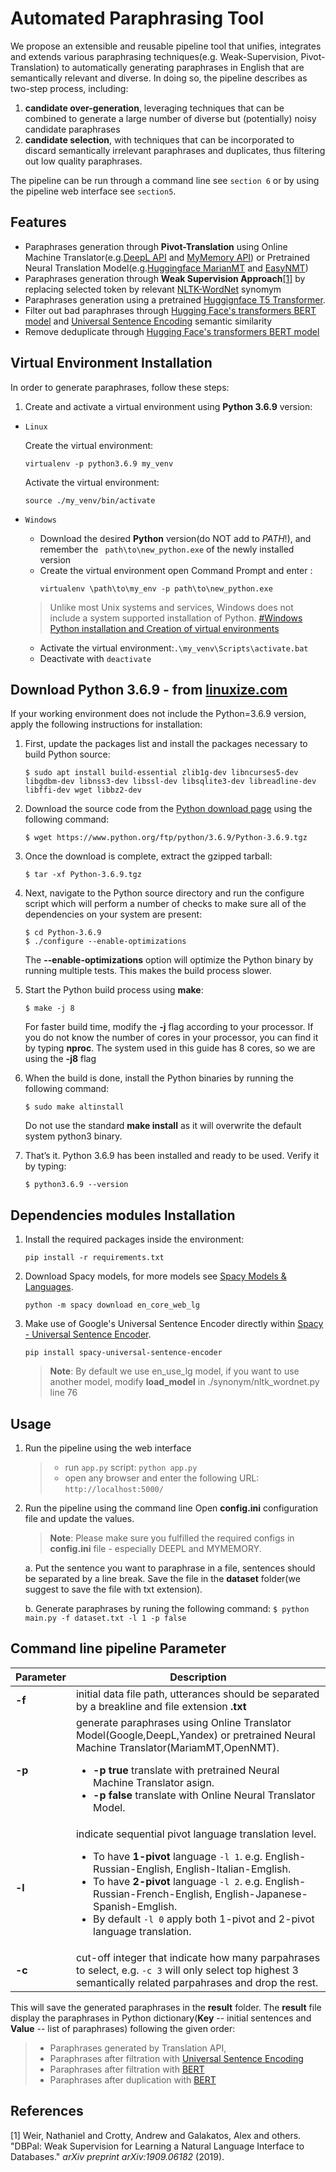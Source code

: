 
  

# Automated Paraphrasing Tool

We propose an extensible and reusable pipeline tool that unifies, integrates and extends various paraphrasing techniques(e.g. Weak-Supervision, Pivot-Translation) to automatically generating paraphrases in English that are  semantically  relevant  and  diverse. In doing so, the pipeline describes as two-step process, including:
1. **candidate over-generation**, leveraging techniques that can be combined to generate a large number of diverse but (potentially) noisy candidate paraphrases
2. **candidate selection**, with techniques that can be incorporated to discard semantically irrelevant paraphrases and duplicates, thus filtering out low quality paraphrases.

The pipeline can be run through a command line see `section 6` or by using the pipeline web interface see `section5`.

## Features

- Paraphrases generation through **Pivot-Translation** using Online Machine Translator(e.g.[DeepL API](https://www.deepl.com/en/docs-api/) and [MyMemory API](https://mymemory.translated.net/doc/)) or Pretrained Neural Translation Model(e.g.[Huggingface MarianMT](https://huggingface.co/transformers/model_doc/marian.html) and [EasyNMT](https://github.com/UKPLab/EasyNMT#available-models))
- Paraphrases generation through **Weak Supervision Approach**[[1]](#1) by replacing selected token by relevant [NLTK-WordNet](https://www.nltk.org/howto/wordnet) synomym
- Paraphrases generation using a pretrained [Huggignface T5 Transformer](https://huggingface.co/transformers/model_doc/t5.html).
- Filter out bad paraphrases through [Hugging Face's transformers BERT model](https://huggingface.co/transformers/model_doc/bert.html#bertmodel) and [Universal Sentence Encoding](https://tfhub.dev/google/universal-sentence-encoder/4) semantic similarity
- Remove deduplicate through [Hugging Face's transformers BERT model](https://huggingface.co/transformers/model_doc/bert.html#bertmodel)

 

Virtual Environment Installation
---------------
In order to generate paraphrases, follow these steps:
  
1. Create and activate a virtual environment using **Python 3.6.9** version:

*  `Linux`

   Create the virtual environment:
   ```
   virtualenv -p python3.6.9 my_venv
   ```

   Activate the virtual environment:
   ```
   source ./my_venv/bin/activate
   ```

*  `Windows`

   - Download the desired **Python** version(do NOT add to *PATH*!), and remember the ``` path\to\new_python.exe``` of the newly installed version
   - Create the virtual environment open Command Prompt and enter :
      ```
      virtualenv \path\to\my_env -p path\to\new_python.exe
      ```

   >Unlike most Unix systems and services, Windows does not include a system supported installation of Python. [#Windows Python installation and Creation of virtual environments](https://docs.python.org/3/using/windows.html#using-on-windows)

   - Activate the virtual environment:``` .\my_venv\Scripts\activate.bat ```
   - Deactivate with ``` deactivate ```

Download **Python 3.6.9** - from [linuxize.com](https://linuxize.com/post/how-to-install-python-3-7-on-ubuntu-18-04/)
---------------
If your working environment does not include the Python=3.6.9 version, apply the following instructions for installation:

1. First, update the packages list and install the packages necessary to build Python source: 
   ```
   $ sudo apt install build-essential zlib1g-dev libncurses5-dev libgdbm-dev libnss3-dev libssl-dev libsqlite3-dev libreadline-dev libffi-dev wget libbz2-dev 
   ```

2. Download the source code from the [Python download page](https://www.python.org/downloads/source/) using the following command:
   ```
   $ wget https://www.python.org/ftp/python/3.6.9/Python-3.6.9.tgz
   ```

3. Once the download is complete, extract the gzipped tarball:
   ```
   $ tar -xf Python-3.6.9.tgz
   ```

4. Next, navigate to the Python source directory and run the configure script which will perform a number of checks to make sure all of the dependencies on your system are present:
   ```
   $ cd Python-3.6.9
   $ ./configure --enable-optimizations
   ```
   The **--enable-optimizations** option will optimize the Python binary by running multiple tests. This makes the build process slower.

5. Start the Python build process using **make**:
   ```
   $ make -j 8
   ```
   For faster build time, modify the **-j** flag according to your processor. If you do not know the number of cores in your processor, you can find it by typing **nproc**. The system used in this guide has 8 cores, so we are using the **-j8** flag

6. When the build is done, install the Python binaries by running the following command:
   ```
   $ sudo make altinstall
   ```
   Do not use the standard **make install** as it will overwrite the default system python3 binary.

7. That’s it. Python 3.6.9 has been installed and ready to be used. Verify it by typing:
   ```
   $ python3.6.9 --version
   ```

Dependencies modules Installation
---------------
1. Install the required packages inside the environment:

   ``` 
   pip install -r requirements.txt
   ```

2. Download Spacy models, for more models see [Spacy Models & Languages](https://spacy.io/models/en).

   ```
   python -m spacy download en_core_web_lg
   ```

3. Make use of Google's Universal Sentence Encoder directly within [Spacy - Universal Sentence Encoder](https://github.com/MartinoMensio/spacy-universal-sentence-encoder).

   ```
   pip install spacy-universal-sentence-encoder
   ```
   > **Note**: By default we use en_use_lg model, if you want to use another model, modify **load_model** in ./synonym/nltk_wordnet.py line 76 

Usage
---------------

1. Run the pipeline using the web interface
   >- run `app.py` script: ```python app.py```
   >- open any browser and enter the following URL: ```http://localhost:5000/```

2. Run the pipeline using the command line
Open **config.ini** configuration file and update the values.

   >  **Note**: Please make sure you fulfilled the required configs in **config.ini** file - especially DEEPL and MYMEMORY.

    a. Put the sentence you want to paraphrase in a file, sentences should be separated by a line break. Save the file in the **dataset** folder(we suggest to save the file with txt extension).
    
    b. Generate paraphrases by runing the following command:
        ```
        $ python main.py -f dataset.txt -l 1 -p false
        ```

## Command line pipeline Parameter
| Parameter | Description |
| ------ | ------ |
| **-f** | initial data file path, utterances should be separated by a breakline and file extension **.txt** |
| **-p** | generate paraphrases using Online Translator Model(Google,DeepL,Yandex) or pretrained Neural Machine Translator(MariamMT,OpenNMT).<ul><li>**-p true** translate with pretrained Neural Machine Translator asign.</li><li>**-p false** translate with Online Neural Translator  Model.</li></ul>|
| **-l** | indicate sequential pivot language translation level.<ul><li>To have **1-pivot** language `-l 1`. e.g. English-Russian-English, English-Italian-Emglish.</li><li>To have **2-pivot** language `-l 2`. e.g. English-Russian-French-English, English-Japanese-Spanish-Emglish.</li><li> By default `-l 0` apply both 1-pivot and 2-pivot language translation.</li></ul>|
| **-c** | cut-off integer that indicate how many parpahrases to select, e.g. `-c 3` will only select top highest 3 semantically related parpahrases and drop the rest.|


This will save the generated paraphrases in the **result** folder. The **result** file display the paraphrases in Python dictionary(**Key** -- initial sentences and **Value** -- list of paraphrases) following the given order:
>- Paraphrases generated by Translation API,
>- Paraphrases after filtration with [Universal Sentence Encoding](https://tfhub.dev/google/universal-sentence-encoder/4)
>- Paraphrases after filtration with [BERT](https://huggingface.co/transformers/model_doc/bert.html#bertmodel)
>- Paraphrases after duplication with [BERT](https://huggingface.co/transformers/model_doc/bert.html#bertmodel)




## References
<a id="1">[1]</a> Weir, Nathaniel and Crotty, Andrew and Galakatos, Alex and others. "DBPal: Weak Supervision for Learning a Natural Language Interface to Databases." _arXiv preprint arXiv:1909.06182_ (2019).